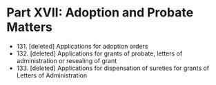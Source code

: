 # Part XVII: Adoption and Probate Matters

<ul type="*">
	<li>131. [deleted] Applications for adoption orders</li>
	<li>132. [deleted] Applications for grants of probate, letters of administration or resealing of grant</li>
	<li>133. [deleted] Applications for dispensation of sureties for grants of Letters of Administration</li>
</ul>
